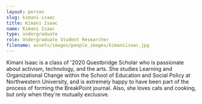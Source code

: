 ```yaml
---
layout: person
slug: kimani-isaac
title: Kimani Isaac
name: Kimani Isaac
type: undergraduate
role: Undergraduate Student Researcher
filename: assets/images/people_images/kimaniisaac.jpg
---
```

Kimani Isaac is a class of '2020 Questbridge Scholar who is passionate about activism, technology, and the arts. She studies Learning and Organizational Change within the School of Education and Social Policy at Northwestern University, and is extremely happy to have been part of the process of forming the BreakPoint journal. Also, she loves cats and cooking, but only when they're mutually exclusive.
